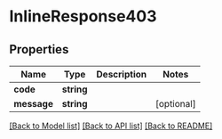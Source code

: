 # InlineResponse403

## Properties
Name | Type | Description | Notes
------------ | ------------- | ------------- | -------------
**code** | **string** |  | 
**message** | **string** |  | [optional] 

[[Back to Model list]](../../README.md#documentation-for-models) [[Back to API list]](../../README.md#documentation-for-api-endpoints) [[Back to README]](../../README.md)

